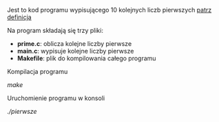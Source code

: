 Jest to kod programu wypisującego 10 kolejnych liczb pierwszych
[patrz definicja](https://pl.wikipedia.org/wiki/Liczba_pierwsza)

Na program składają się trzy pliki:
+ __prime.c__: oblicza kolejne liczby pierwsze
+ __main.c__: wypisuje kolejne liczby pierwsze
+ __Makefile__: plik do kompilowania całego programu

Kompilacja programu

*make*

Uruchomienie programu w konsoli

*./pierwsze*